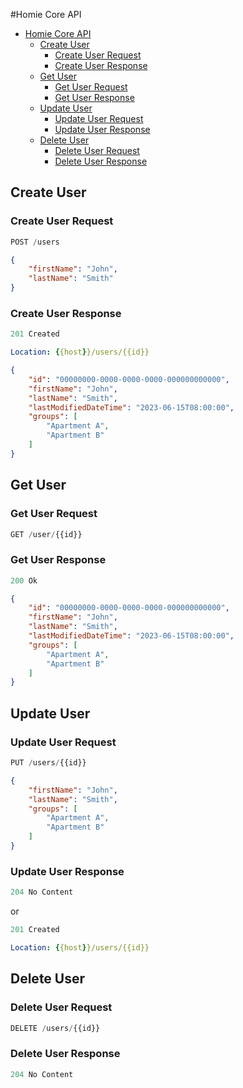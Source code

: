 #Homie Core API

- [Homie Core API](#homey-core-api)
    - [Create User](#create-user)
        - [Create User Request](#create-user-request)
        - [Create User Response](#create-user-response)
    - [Get User](#get-user)
        - [Get User Request](#get-user-request)
        - [Get User Response](#get-user-response)
    - [Update User](#update-user)
        - [Update User Request](#update-user-request)
        - [Update User Response](#update-user-response)
    - [Delete User](#delete-user)
        - [Delete User Request](#delete-user-request)
        - [Delete User Response](#delete-user-response)


## Create User

### Create User Request

```js
POST /users
```

```json
{
    "firstName": "John",
    "lastName": "Smith"
}
```

### Create User Response

```js
201 Created
```

```yml
Location: {{host}}/users/{{id}}
```

```json
{
    "id": "00000000-0000-0000-0000-000000000000",
    "firstName": "John",
    "lastName": "Smith",
    "lastModifiedDateTime": "2023-06-15T08:00:00",
    "groups": [
        "Apartment A",
        "Apartment B"
    ]
}
```

## Get User

### Get User Request

```js
GET /user/{{id}}
```

### Get User Response

```js
200 Ok
```

```json
{
    "id": "00000000-0000-0000-0000-000000000000",
    "firstName": "John",
    "lastName": "Smith",
    "lastModifiedDateTime": "2023-06-15T08:00:00",
    "groups": [
        "Apartment A",
        "Apartment B"
    ]
}
```

## Update User

### Update User Request

```js
PUT /users/{{id}}
```

```json
{
    "firstName": "John",
    "lastName": "Smith",
    "groups": [
        "Apartment A",
        "Apartment B"
    ]
}
```

### Update User Response

```js
204 No Content
```

or

```js
201 Created
```

```yml
Location: {{host}}/users/{{id}}
```

## Delete User

### Delete User Request

```js
DELETE /users/{{id}}
```

### Delete User Response

```js
204 No Content
```